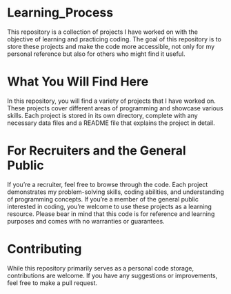 # Learning_Process
This repository is a collection of projects I have worked on with the objective of learning and practicing coding. The goal of this repository is to store these projects and make the code more accessible, not only for my personal reference but also for others who might find it useful.

# What You Will Find Here
In this repository, you will find a variety of projects that I have worked on. These projects cover different areas of programming and showcase various skills. Each project is stored in its own directory, complete with any necessary data files and a README file that explains the project in detail.

# For Recruiters and the General Public
If you’re a recruiter, feel free to browse through the code. Each project demonstrates my problem-solving skills, coding abilities, and understanding of programming concepts. If you’re a member of the general public interested in coding, you’re welcome to use these projects as a learning resource. Please bear in mind that this code is for reference and learning purposes and comes with no warranties or guarantees.

# Contributing
While this repository primarily serves as a personal code storage, contributions are welcome. If you have any suggestions or improvements, feel free to make a pull request.
